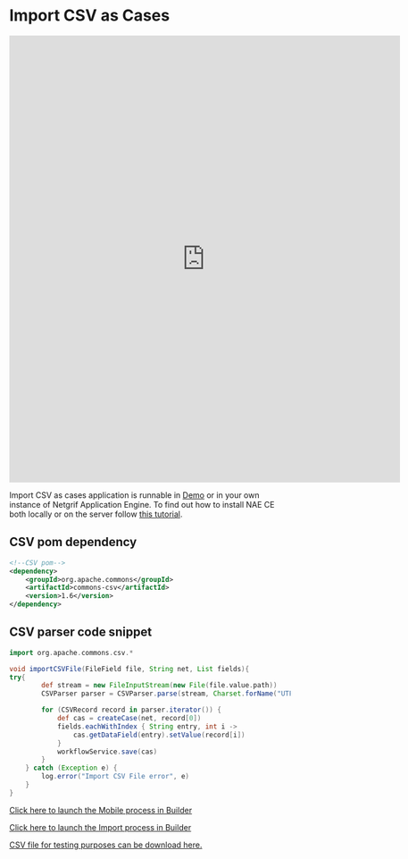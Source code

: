 # Import CSV as Cases

<iframe width="700" height="800" src="https://www.youtube.com/embed/VlflmcUwI5o" title="YouTube video player"
frameborder="0" allow="accelerometer; autoplay; clipboard-write; encrypted-media; gyroscope; picture-in-picture"
allowfullscreen></iframe>

Import CSV as cases application is runnable in [Demo](https://demo.netgrif.com/) or in your own instance of Netgrif
Application
Engine. To find out how to install NAE CE both locally or on the server follow [this tutorial](tutorials/nae-ce-starter.md).

## CSV pom dependency

```XML
<!--CSV pom-->
<dependency>
    <groupId>org.apache.commons</groupId>
    <artifactId>commons-csv</artifactId>
    <version>1.6</version>
</dependency>
```

## CSV parser code snippet

```groovy
import org.apache.commons.csv.*

void importCSVFile(FileField file, String net, List fields){
try{
        def stream = new FileInputStream(new File(file.value.path))
        CSVParser parser = CSVParser.parse(stream, Charset.forName("UTF-8"), CSVFormat.EXCEL.withDelimiter(',' as char))

        for (CSVRecord record in parser.iterator()) {
            def cas = createCase(net, record[0])
            fields.eachWithIndex { String entry, int i ->
                cas.getDataField(entry).setValue(record[i])
            }
            workflowService.save(cas)
        }
    } catch (Exception e) {
        log.error("Import CSV File error", e)
    }
}
```

[Click here to launch the Mobile process in Builder](https://builder.netgrif.com/modeler?modelUrl=https://academy.netgrif.com/examples/csv-import/mobile.xml)

[Click here to launch the Import process in Builder](https://builder.netgrif.com/modeler?modelUrl=https://academy.netgrif.com/examples/csv-import/import.xml)

[CSV file for testing purposes can be download here.](https://github.com/netgrif/academy/docs/examples/csv-import/mobile_list.csv)
